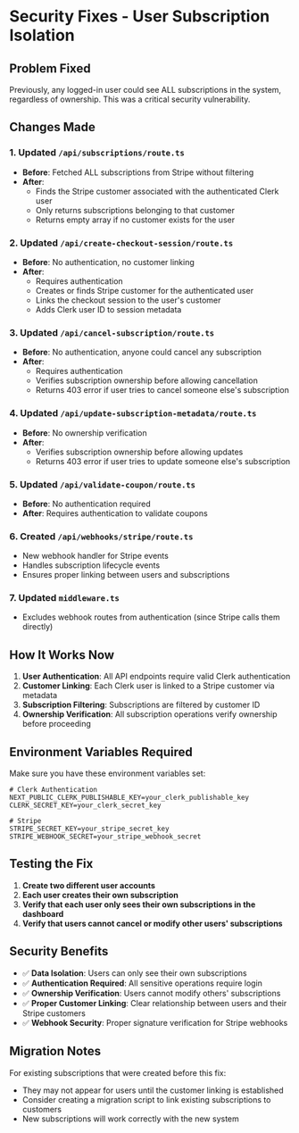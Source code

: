 # Security Fixes - User Subscription Isolation

## Problem Fixed
Previously, any logged-in user could see ALL subscriptions in the system, regardless of ownership. This was a critical security vulnerability.

## Changes Made

### 1. **Updated `/api/subscriptions/route.ts`**
- **Before**: Fetched ALL subscriptions from Stripe without filtering
- **After**: 
  - Finds the Stripe customer associated with the authenticated Clerk user
  - Only returns subscriptions belonging to that customer
  - Returns empty array if no customer exists for the user

### 2. **Updated `/api/create-checkout-session/route.ts`**
- **Before**: No authentication, no customer linking
- **After**:
  - Requires authentication
  - Creates or finds Stripe customer for the authenticated user
  - Links the checkout session to the user's customer
  - Adds Clerk user ID to session metadata

### 3. **Updated `/api/cancel-subscription/route.ts`**
- **Before**: No authentication, anyone could cancel any subscription
- **After**:
  - Requires authentication
  - Verifies subscription ownership before allowing cancellation
  - Returns 403 error if user tries to cancel someone else's subscription

### 4. **Updated `/api/update-subscription-metadata/route.ts`**
- **Before**: No ownership verification
- **After**:
  - Verifies subscription ownership before allowing updates
  - Returns 403 error if user tries to update someone else's subscription

### 5. **Updated `/api/validate-coupon/route.ts`**
- **Before**: No authentication required
- **After**: Requires authentication to validate coupons

### 6. **Created `/api/webhooks/stripe/route.ts`**
- New webhook handler for Stripe events
- Handles subscription lifecycle events
- Ensures proper linking between users and subscriptions

### 7. **Updated `middleware.ts`**
- Excludes webhook routes from authentication (since Stripe calls them directly)

## How It Works Now

1. **User Authentication**: All API endpoints require valid Clerk authentication
2. **Customer Linking**: Each Clerk user is linked to a Stripe customer via metadata
3. **Subscription Filtering**: Subscriptions are filtered by customer ID
4. **Ownership Verification**: All subscription operations verify ownership before proceeding

## Environment Variables Required

Make sure you have these environment variables set:

```env
# Clerk Authentication
NEXT_PUBLIC_CLERK_PUBLISHABLE_KEY=your_clerk_publishable_key
CLERK_SECRET_KEY=your_clerk_secret_key

# Stripe
STRIPE_SECRET_KEY=your_stripe_secret_key
STRIPE_WEBHOOK_SECRET=your_stripe_webhook_secret
```

## Testing the Fix

1. **Create two different user accounts**
2. **Each user creates their own subscription**
3. **Verify that each user only sees their own subscriptions in the dashboard**
4. **Verify that users cannot cancel or modify other users' subscriptions**

## Security Benefits

- ✅ **Data Isolation**: Users can only see their own subscriptions
- ✅ **Authentication Required**: All sensitive operations require login
- ✅ **Ownership Verification**: Users cannot modify others' subscriptions
- ✅ **Proper Customer Linking**: Clear relationship between users and their Stripe customers
- ✅ **Webhook Security**: Proper signature verification for Stripe webhooks

## Migration Notes

For existing subscriptions that were created before this fix:
- They may not appear for users until the customer linking is established
- Consider creating a migration script to link existing subscriptions to customers
- New subscriptions will work correctly with the new system
